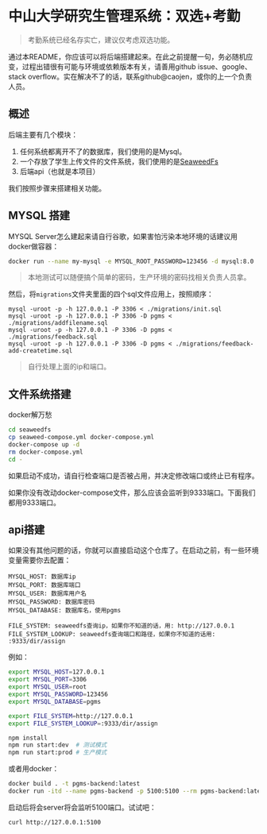 # 中山大学研究生管理系统：双选+考勤

> 考勤系统已经名存实亡，建议仅考虑双选功能。

通过本README，你应该可以将后端搭建起来。在此之前提醒一句，务必随机应变，过程出错很有可能与环境或依赖版本有关，请善用github issue、google、stack overflow。实在解决不了的话，联系github@caojen，或你的上一个负责人员。

## 概述

后端主要有几个模块：
1. 任何系统都离开不了的数据库，我们使用的是Mysql。
2. 一个存放了学生上传文件的文件系统，我们使用的是[SeaweedFs](https://github.com/chrislusf/seaweedfs)
3. 后端api（也就是本项目）

我们按照步骤来搭建相关功能。

## MYSQL 搭建

MYSQL Server怎么建起来请自行谷歌，如果害怕污染本地环境的话建议用docker做容器：
```bash
docker run --name my-mysql -e MYSQL_ROOT_PASSWORD=123456 -d mysql:8.0
```

> 本地测试可以随便搞个简单的密码，生产环境的密码找相关负责人员拿。

然后，将`migrations`文件夹里面的四个sql文件应用上，按照顺序：
```
mysql -uroot -p -h 127.0.0.1 -P 3306 < ./migrations/init.sql
mysql -uroot -p -h 127.0.0.1 -P 3306 -D pgms < ./migrations/addfilename.sql
mysql -uroot -p -h 127.0.0.1 -P 3306 -D pgms < ./migrations/feedback.sql
mysql -uroot -p -h 127.0.0.1 -P 3306 -D pgms < ./migrations/feedback-add-createtime.sql
```

> 自行处理上面的ip和端口。

## 文件系统搭建

docker解万愁

```bash
cd seaweedfs
cp seaweed-compose.yml docker-compose.yml
docker-compose up -d
rm docker-compose.yml
cd -
```

如果启动不成功，请自行检查端口是否被占用，并决定修改端口或终止已有程序。

如果你没有改动docker-compose文件，那么应该会监听到9333端口。下面我们都用9333端口。

## api搭建

如果没有其他问题的话，你就可以直接启动这个仓库了。在启动之前，有一些环境变量需要你去配置：

```
MYSQL_HOST: 数据库ip
MYSQL_PORT: 数据库端口
MYSQL_USER: 数据库用户名
MYSQL_PASSWORD: 数据库密码
MYSQL_DATABASE: 数据库名，使用pgms

FILE_SYSTEM: seaweedfs查询ip，如果你不知道的话，用: http://127.0.0.1
FILE_SYSTEM_LOOKUP: seaweedfs查询端口和路径，如果你不知道的话用: :9333/dir/assign

```

例如：
```bash
export MYSQL_HOST=127.0.0.1
export MYSQL_PORT=3306
export MYSQL_USER=root
export MYSQL_PASSWORD=123456
export MYSQL_DATABASE=pgms

export FILE_SYSTEM=http://127.0.0.1
export FILE_SYSTEM_LOOKUP=:9333/dir/assign
```

```bash
npm install
npm run start:dev  # 测试模式
npm run start:prod # 生产模式
```

或者用docker：
```bash
docker build . -t pgms-backend:latest
docker run -itd --name pgms-backend -p 5100:5100 --rm pgms-backend:latest
```

启动后将会server将会监听5100端口。试试吧：
```
curl http://127.0.0.1:5100
```